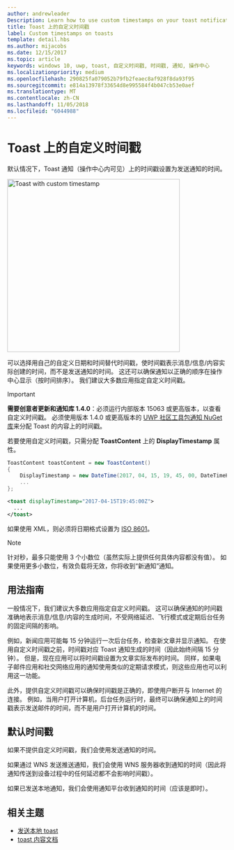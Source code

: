 ```yaml
---
author: andrewleader
Description: Learn how to use custom timestamps on your toast notifications.
title: Toast 上的自定义时间戳
label: Custom timestamps on toasts
template: detail.hbs
ms.author: mijacobs
ms.date: 12/15/2017
ms.topic: article
keywords: windows 10, uwp, toast, 自定义时间戳, 时间戳, 通知, 操作中心
ms.localizationpriority: medium
ms.openlocfilehash: 290825fa079052b79fb2feaec8af928f8da93f95
ms.sourcegitcommit: e814a13978f33654d8e995584f4b047cb53e0aef
ms.translationtype: MT
ms.contentlocale: zh-CN
ms.lasthandoff: 11/05/2018
ms.locfileid: "6044988"
---
```

# <a name="custom-timestamps-on-toasts"></a>Toast 上的自定义时间戳

默认情况下，Toast 通知（操作中心内可见）上的时间戳设置为发送通知的时间。

<img alt="Toast with custom timestamp" src="images/toast-customtimestamp.jpg" width="396"/>

可以选择用自己的自定义日期和时间替代时间戳，使时间戳表示消息/信息/内容实际创建的时间，而不是发送通知的时间。 这还可以确保通知以正确的顺序在操作中心显示（按时间排序）。 我们建议大多数应用指定自定义时间戳。

> [!IMPORTANT]
> **需要创意者更新和通知库 1.4.0**：必须运行内部版本 15063 或更高版本，以查看自定义时间戳。 必须使用版本 1.4.0 或更高版本的 [UWP 社区工具包通知 NuGet 库](https://www.nuget.org/packages/Microsoft.Toolkit.Uwp.Notifications/)来分配 Toast 的内容上的时间戳。

若要使用自定义时间戳，只需分配 **ToastContent** 上的 **DisplayTimestamp** 属性。

```csharp
ToastContent toastContent = new ToastContent()
{
    DisplayTimestamp = new DateTime(2017, 04, 15, 19, 45, 00, DateTimeKind.Utc),
    ...
};
```

```xml
<toast displayTimestamp="2017-04-15T19:45:00Z">
  ...
</toast>
```

如果使用 XML，则必须将日期格式设置为 [ISO 8601](https://en.wikipedia.org/wiki/ISO_8601)。

> [!NOTE]
> 针对秒，最多只能使用 3 个小数位（虽然实际上提供任何具体内容都没有值）。 如果使用更多小数位，有效负载将无效，你将收到“新通知”通知。


## <a name="usage-guidance"></a>用法指南

一般情况下，我们建议大多数应用指定自定义时间戳。 这可以确保通知的时间戳准确地表示消息/信息/内容的生成时间，不受网络延迟、飞行模式或定期后台任务的固定间隔的影响。

例如，新闻应用可能每 15 分钟运行一次后台任务，检查新文章并显示通知。 在使用自定义时间戳之前，时间戳对应 Toast 通知生成的时间（因此始终间隔 15 分钟）。 但是，现在应用可以将时间戳设置为文章实际发布的时间。 同样，如果电子邮件应用和社交网络应用的通知使用类似的定期请求模式，则这些应用也可以利用这一功能。

此外，提供自定义时间戳可以确保时间戳是正确的，即使用户断开与 Internet 的连接。 例如，当用户打开计算机，后台任务运行时，最终可以确保通知上的时间戳表示发送邮件的时间，而不是用户打开计算机的时间。


## <a name="default-timestamp"></a>默认时间戳

如果不提供自定义时间戳，我们会使用发送通知的时间。

如果通过 WNS 发送推送通知，我们会使用 WNS 服务器收到通知的时间（因此将通知传送到设备过程中的任何延迟都不会影响时间戳）。

如果已发送本地通知，我们会使用通知平台收到通知的时间（应该是即时）。


## <a name="related-topics"></a>相关主题

- [发送本地 toast](send-local-toast.md)
- [toast 内容文档](adaptive-interactive-toasts.md)